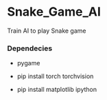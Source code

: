 # Snake_Game_AI
Train AI to play Snake game

### Dependecies

- pygame

- pip install torch torchvision

- pip install matplotlib ipython